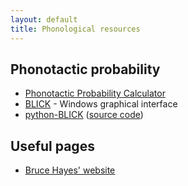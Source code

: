 ```yaml
---
layout: default
title: Phonological resources
---
```


## Phonotactic probability

* [Phonotactic Probability Calculator](http://www.people.ku.edu/~mvitevit/PhonoProbHome.html)
* [BLICK](http://www.linguistics.ucla.edu/people/hayes/BLICK/) - Windows graphical interface
* [python-BLICK](https://pypi.python.org/pypi/python-BLICK) ([source code](https://github.com/mmcauliffe/python-BLICK))

## Useful pages

* [Bruce Hayes' website](www.linguistics.ucla.edu/people/hayes/)
